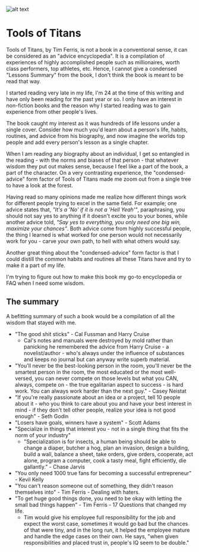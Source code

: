![alt text](https://images.unsplash.com/photo-1579861665895-77a64ffcac74?ixlib=rb-1.2.1&ixid=eyJhcHBfaWQiOjEyMDd9&auto=format&fit=crop&w=1920)

# Tools of Titans

Tools of Titans, by Tim Ferris, is not a book in a conventional sense, it can be considered as an "advice encyclopedia". It is a compilation of experiences of highly accomplished people such as millionaires, worth class performers, top athletes, etc. Hence, I cannot give a condensed "Lessons Summary" from the book, I don't think the book is meant to be read that way.

I started reading very late in my life, I'm 24 at the time of this writing and have only been reading for the past year or so. I only have an interest in non-fiction books and the reason why I started reading was to gain experience from other people's lives. 

The book caught my interest as it was hundreds of life lessons under a single cover. Consider how much you'd learn about a person's life, habits, routines, and advice from his biography, and now imagine the worlds top people and add every person's lesson as a single chapter.

When I am reading any biography about an individual, I get so entangled in the reading - with the norms and biases of that person - that whatever wisdom they put out makes sense, because I feel like a part of the book, a part of the character. On a very contrasting experience, the "condensed-advice" form factor of Tools of Titans made me zoom out from a single tree to have a look at the forest.  

Having read so many opinions made me realize how different things work for different people trying to excel in the same field. For example; one advice states that, _"It's a 'No' if it is not a 'Hell Yeah'"_, paraphrasing, you should not say yes to anything if it doesn't excite you to your bones, while another advice told, _"Say yes to everything, you only need one big win, maximize your chances"_. Both advice come from highly successful people, the thing I learned is what worked for one person would not necessarily work for you - carve your own path, to hell with what others would say.

Another great thing about the "condensed-advice" form factor is that I could distill the common habits and routines all these Titans have and try to make it a part of my life.

I'm trying to figure out how to make this book my go-to encyclopedia or FAQ when I need some wisdom.

## The summary

A befitting summary of such a book would be a compilation of all the wisdom that stayed with me.

- "The good shit sticks" - Cal Fussman and Harry Cruise
    - Cal's notes and manuals were destroyed by mold rather than panicking he remembered the advice from Harry Cruise - a novelist/author - who's always under the influence of substances and keeps no journal but can anyway write superb material.
- "You'll never be the best-looking person in the room, you'll never be the smartest person in the room, the most educated or the most well-versed, you can never compete on those levels but what you CAN, always, compete on - the true egalitarian aspect to success - is hard work. You can always work harder than the next guy." - Casey Neistat
- "If you're really passionate about an idea or a project, tell 10 people about it - who you think to care about you and have your best interest in mind - if they don't tell other people, realize your idea is not good enough" - Seth Godin
- "Losers have goals, winners have a system" - Scott Adams
- "Specialize in things that interest you - not in a single thing that fits the norm of your industry"
    - "Specialization is for insects, a human being should be able to change a diaper, butcher a hog, plan an invasion, design a building, build a wall, balance a sheet, take orders, give orders, cooperate, act alone, program a computer, cook a tasty meal, fight efficiently, die gallantly." - Chase Jarvis
- "You only need 1000 true fans for becoming a successful entrepreneur" - Kevil Kelly
- "You can't reason someone out of something, they didn't reason themselves into" - Tim Ferris - Dealing with haters.
- "To get huge good things done, you need to be okay with letting the small bad things happen" - Tim Ferris - 17 Questions that changed my life.
    - Tim would give his employee full responsibility for the job and expect the worst case, sometimes it would go bad but the chances of that were tiny, and in the long run, it helped the employee mature and handle the edge cases on their own. He says, "when given responsibilities and placed trust in, people's IQ seem to be double."

